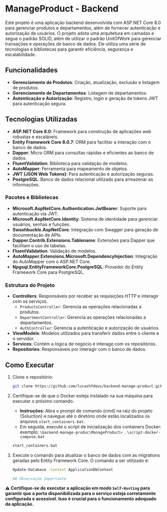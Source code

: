 # ManageProduct - Backend

Este projeto é uma aplicação backend desenvolvida com ASP.NET Core 8.0 para gerenciar produtos e departamentos,
além de fornecer autenticação e autorização de usuários. O projeto adota uma arquitetura em camadas e segue o padrão SOLID,
além de utilizar o padrão UnitOfWork para gerenciar transações e operações de banco de dados.
Ele utiliza uma série de tecnologias e bibliotecas para garantir eficiência, segurança e escalabilidade.

## Funcionalidades

- **Gerenciamento de Produtos**: Criação, atualização, exclusão e listagem de produtos.
- **Gerenciamento de Departamentos**: Listagem de departamentos.
- **Autenticação e Autorização**: Registro, login e geração de tokens JWT para autenticação segura.

## Tecnologias Utilizadas

- **ASP.NET Core 8.0**: Framework para construção de aplicações web robustas e escaláveis.
- **Entity Framework Core 8.0.7**: ORM para facilitar a interação com o banco de dados.
- **Dapper**: Micro ORM para consultas rápidas e eficientes ao banco de dados.
- **FluentValidation**: Biblioteca para validação de modelos.
- **AutoMapper**: Ferramenta para mapeamento de objetos.
- **JWT (JSON Web Tokens)**: Para autenticação e autorização seguras.
- **PostgreSQL**: Banco de dados relacional utilizado para armazenar as informações.

### Pacotes e Bibliotecas

- **Microsoft.AspNetCore.Authentication.JwtBearer**: Suporte para autenticação via JWT.
- **Microsoft.AspNetCore.Identity**: Sistema de identidade para gerenciar usuários, senhas e funções.
- **Swashbuckle.AspNetCore**: Integração com Swagger para geração de documentação de APIs.
- **Dapper.Contrib.Extensions.Tablename**: Extensões para Dapper que facilitam o uso de tabelas.
- **FluentValidation**: Validação de modelos.
- **AutoMapper.Extensions.Microsoft.DependencyInjection**: Integração do AutoMapper com o ASP.NET Core.
- **Npgsql.EntityFrameworkCore.PostgreSQL**: Provedor do Entity Framework Core para PostgreSQL.

### Estrutura do Projeto

- **Controllers**: Responsáveis por receber as requisições HTTP e interagir com os serviços.
  - `ProductsController`: Gerencia as operações relacionadas a produtos.
  - `DepartmentController`: Gerencia as operações relacionadas a departamentos.
  - `AuthController`: Gerencia a autenticação e autorização de usuários.
- **ViewModels**: Modelos utilizados para transferir dados entre o cliente e o servidor.
- **Services**: Contém a lógica de negócio e interage com os repositórios.
- **Repositories**: Responsáveis por interagir com o banco de dados.

## Como Executar

1. Clone o repositório:
   ```bash
   git clone https://github.com/lucashfdeus/backend-manage-product.git

2. Certifique-se de que o Docker esteja instalado na sua máquina para executar o próximo comando.
   - **Instruções**: Abra o prompt de comando (cmd) na raiz do projeto (Soluction) e navegue até o diretório onde estão localizados os arquivos `start_containers.bat`.
   -  Em seguida, execute o script de inicialização dos containers Docker:
exemplo: `\backend-manage-produc\ManageProduct> .\script-docker-compose.bat`
     ```bash package manager console
     start_containers.bat
     ```

3. Execute o comando para atualizar o banco de dados com as migrations geradas pelo Entity Framework Core. O comando a ser utilizado é:
   ```bash
   Update-Database -Context ApplicationDbContext

   ## Observação Importante

**⚠️ Certifique-se de executar a aplicação em modo `Self-Hosting` para garantir que a porta disponibilizada para o serviço esteja corretamente configurada e acessível. Isso é crucial para o funcionamento adequado da aplicação.**


